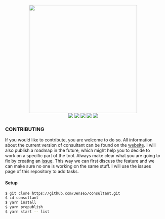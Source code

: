 <p align="center">
  <img src="http://i.imgur.com/RL2kYyg.png" width="350"><br />
  <img src="https://img.shields.io/badge/status-beta-16a085.svg">
  <img src="https://travis-ci.org/Jense5/consultant.svg?branch=master">
  <img src="https://img.shields.io/npm/v/consultant-cli.svg">
  <img src="https://img.shields.io/badge/%20%20%F0%9F%93%A6%F0%9F%9A%80-semantic--release-e10079.svg">
  <img src="https://img.shields.io/npm/l/consultant-cli.svg">
</p>


### CONTRIBUTING

If you would like to contribute, you are welcome to do so. All information about the current version of consultant can be found on the [website](http://jense5.github.io/consultant). I will also publish a roadmap in the future, which might help you to decide to work on a specific part of the tool. Always make clear what you are going to fix by creating an [issue](https://github.com/Jense5/consultant/issues). This way we can first discuss the feature and we can make sure no one is working on the same stuff. I will use the issues page of this repository to add tasks.

#### Setup

```sh
$ git clone https://github.com/Jense5/consultant.git
$ cd consultant
$ yarn install
$ yarn prepublish
$ yarn start -- list
```
